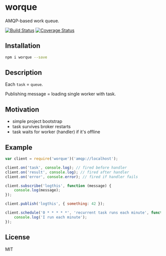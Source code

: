 # worque

AMQP-based work queue.

[![Build Status](https://secure.travis-ci.org/titarenko/worque.png?branch=master)](https://travis-ci.org/titarenko/worque) [![Coverage Status](https://coveralls.io/repos/titarenko/worque/badge.png)](https://coveralls.io/r/titarenko/worque)

## Installation

```bash
npm i worque --save
```

## Description

Each `task` = `queue`. 

Publishing message = loading single worker with task.

## Motivation

- simple project bootstrap
- task survives broker restarts
- task waits for worker (handler) if it's offline

## Example

```js
var client = require('worque')('amqp://localhost');

client.on('task', console.log); // fired before handler
client.on('result', console.log); // fired after handler
client.on('error', console.error); // fired if handler fails

client.subscribe('logthis', function (message) {
	console.log(message);
});

client.publish('logthis', { something: 42 });

client.schedule('0 * * * * *', 'recurrent task runs each minute', function () {
	console.log('I run each minute');
});
```

## License

MIT
